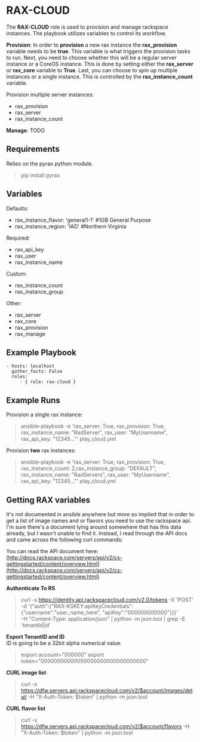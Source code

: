 RAX-CLOUD
=========

The **RAX-CLOUD** role is used to provision and manage rackspace instances. The playbook utilizes variables to control its workflow. 

**Provision**:
In order to **provision** a new rax instance the **rax_provision** variable needs to be **true**. This variable is what triggers the provision tasks to run. Next, you need to choose whether this will be a regular server instance or a CoreOS instance. This is done by setting either the **rax_server** or **rax_core** variable to **True**. Last, you can choose to spin up multiple instances or a single instance. This is controlled by the **rax_instance_count** variable.

Provision multiple server instances:
- rax_provision
- rax_server
- rax_instance_count

**Manage**:
TODO

Requirements
------------

Relies on the pyrax python module.

> pip install pyrax  

Variables
--------------

Defaults:
- rax_instance_flavor: 'general1-1' #1GB General Purpose
- rax_instance_region: 'IAD'        #Northern Virginia

Required:
- rax_api_key
- rax_user
- rax_instance_name

Custom:
- rax_instance_count
- rax_instance_group

Other:
- rax_server
- rax_core
- rax_provision
- rax_manage

Example Playbook
----------------

    - hosts: localhost
      gather_facts: False
      roles:
         - { role: rax-cloud }

Example Runs
----------------
Provision a single rax instance:
> ansible-playbook -e 'rax_server: True, rax_provision: True, rax_instance_name: "RadServer", rax_user: "MyUsername", rax_api_key: "12345..."' play_cloud.yml

Provision **two** rax instances:
> ansible-playbook -e 'rax_server: True, rax_provision: True, rax_instance_count: 2,rax_instance_group: "DEFAULT", rax_instance_name: "RadServers", rax_user: "MyUsername", rax_api_key: "12345..."' play_cloud.yml

Getting RAX variables
---------------------

It's not documented in ansible anywhere but more so implied that in order to get a list of image names and or flavors you need to use the rackspace api. I'm sure there's a document lying around somewhere that has this data already, but I wasn't unable to find it. Instead, I read through the API docs and came across the following curl commands:

You can read the API document here: [http://docs.rackspace.com/servers/api/v2/cs-gettingstarted/content/overview.html](http://docs.rackspace.com/servers/api/v2/cs-gettingstarted/content/overview.html)

**Authenticate To RS**  
> curl -s https://identity.api.rackspacecloud.com/v2.0/tokens -X 'POST' \
>      -d '{"auth":{"RAX-KSKEY:apiKeyCredentials":{"username":"user_name_here", "apiKey":"000000000000"}}}' \
>      -H "Content-Type: application/json" | python -m json.tool | grep -E 'tenantId|id'

**Export TenantID and ID**  
ID is going to be a 32bit alpha numerical value.

> export account="000000"
> export token="00000000000000000000000000000000"

**CURL image list**  
> curl -s https://dfw.servers.api.rackspacecloud.com/v2/$account/images/detail -H "X-Auth-Token: $token" | python -m json.tool

**CURL flavor list**  
>  curl -s https://dfw.servers.api.rackspacecloud.com/v2/$account/flavors -H "X-Auth-Token: $token" | python -m json.tool
